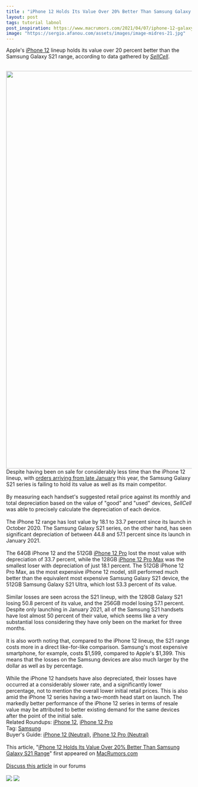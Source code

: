 ```yaml
---
title : "iPhone 12 Holds Its Value Over 20% Better Than Samsung Galaxy S21 Range"
layout: post
tags: tutorial labnol
post_inspiration: https://www.macrumors.com/2021/04/07/iphone-12-galaxy-s21-value/
image: "https://sergio.afanou.com/assets/images/image-midres-21.jpg"
---
```


Apple's <a href="https://www.macrumors.com/roundup/iphone-12/">iPhone 12</a> lineup holds its value over 20 percent better than the Samsung Galaxy S21 range, according to data gathered by <em><a href="https://www.sellcell.com/blog/samsung-galaxy-s21-vs-iphone-12-which-smartphone-holds-its-value/">SellCell</a></em>.
<br/>

<br/>
<img src="https://images.macrumors.com/article-new/2021/02/galaxy-s21-iphone-12-pro-max.jpg" alt="" width="1920" height="1080" class="aligncenter size-full wp-image-781848" />
<br/>
Despite having been on sale for considerably less time than the &zwnj;iPhone 12&zwnj; lineup, with <a href="https://www.macrumors.com/2021/01/14/samsung-announces-galaxy-s21-buds-pro-and-smarttag/">orders arriving from late January</a> this year, the Samsung Galaxy S21 series is failing to hold its value as well as its main competitor.
<br/>

<br/>
By measuring each handset's suggested retail price against its monthly and total depreciation based on the value of "good" and "used" devices, <em>SellCell</em> was able to precisely calculate the depreciation of each device.
<br/>

<br/>
The &zwnj;iPhone 12&zwnj; range has lost value by 18.1 to 33.7 percent since its launch in October 2020. The Samsung Galaxy S21 series, on the other hand, has seen significant depreciation of between 44.8 and 57.1 percent since its launch in January 2021.
<br/>

<br/>
The 64GB &zwnj;iPhone 12&zwnj; and the 512GB <a href="https://www.macrumors.com/roundup/iphone-12-pro/">iPhone 12 Pro</a> lost the most value with depreciation of 33.7 percent, while the 128GB <a href="https://www.macrumors.com/roundup/iphone-12-pro/">iPhone 12 Pro Max</a> was the smallest loser with depreciation of just 18.1 percent. The 512GB &zwnj;iPhone 12 Pro Max&zwnj;, as the most expensive &zwnj;iPhone 12&zwnj; model, still performed much better than the equivalent most expensive Samsung Galaxy S21 device, the 512GB Samsung Galaxy S21 Ultra, which lost 53.3 percent of its value.
<br/>

<br/>
Similar losses are seen across the S21 lineup, with the 128GB Galaxy S21 losing 50.8 percent of its value, and the 256GB model losing 57.1 percent. Despite only launching in January 2021, all of the Samsung S21 handsets have lost almost 50 percent of their value, which seems like a very substantial loss considering they have only been on the market for three months.
<br/>

<br/>
It is also worth noting that, compared to the &zwnj;iPhone 12&zwnj; lineup, the S21 range costs more in a direct like-for-like comparison. Samsung's most expensive smartphone, for example, costs &#36;1,599, compared to Apple's &#36;1,399. This means that the losses on the Samsung devices are also much larger by the dollar as well as by percentage.
<br/>

<br/>
While the &zwnj;iPhone 12&zwnj; handsets have also depreciated, their losses have occurred at a considerably slower rate, and a significantly lower percentage, not to mention the overall lower initial retail prices. This is also amid the &zwnj;iPhone 12&zwnj; series having a two-month head start on launch. The markedly better performance of the &zwnj;iPhone 12&zwnj; series in terms of resale value may be attributed to better existing demand for the same devices after the point of the initial sale.<div class="linkback">Related Roundups: <a href="https://www.macrumors.com/roundup/iphone-12/">iPhone 12</a>, <a href="https://www.macrumors.com/roundup/iphone-12-pro/">iPhone 12 Pro</a></div><div class="linkback">Tag: <a href="https://www.macrumors.com/guide/samsung/">Samsung</a></div><div class="linkback">Buyer's Guide: <a href="https://buyersguide.macrumors.com/#iPhone-12">iPhone 12 (Neutral)</a>, <a href="https://buyersguide.macrumors.com/#iPhone-12-Pro">iPhone 12 Pro (Neutral)</a></div><br/>This article, &quot;<a href="https://www.macrumors.com/2021/04/07/iphone-12-galaxy-s21-value/">iPhone 12 Holds Its Value Over 20% Better Than Samsung Galaxy S21 Range</a>&quot; first appeared on <a href="https://www.macrumors.com">MacRumors.com</a><br/><br/><a href="https://forums.macrumors.com/threads/iphone-12-holds-its-value-over-20-better-than-samsung-galaxy-s21-range.2290927/">Discuss this article</a> in our forums<br/><br/><div class="feedflare">
<a href="http://feeds.macrumors.com/~ff/MacRumors-All?a=G7oN4dMsJMU:RFBjRsdrn_A:6W8y8wAjSf4"><img src="http://feeds.feedburner.com/~ff/MacRumors-All?d=6W8y8wAjSf4" border="0"></img></a> <a href="http://feeds.macrumors.com/~ff/MacRumors-All?a=G7oN4dMsJMU:RFBjRsdrn_A:qj6IDK7rITs"><img src="http://feeds.feedburner.com/~ff/MacRumors-All?d=qj6IDK7rITs" border="0"></img></a>
</div><img src="http://feeds.feedburner.com/~r/MacRumors-All/~4/G7oN4dMsJMU" height="1" width="1" alt=""/>